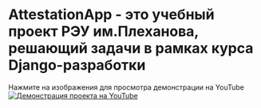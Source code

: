# AttestationApp - это учебный проект РЭУ им.Плеханова, решающий задачи в рамках курса Django-разработки

Нажмите на изображения для просмотра демонстрации на YouTube
[![Демонстрация проекта на YouTube](https://img.youtube.com/vi/DH1wI1VXWMs/0.jpg)](https://www.youtube.com/watch?v=DH1wI1VXWMs)
